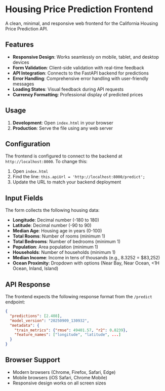 # Housing Price Prediction Frontend

A clean, minimal, and responsive web frontend for the California Housing Price Prediction API.

## Features

- **Responsive Design**: Works seamlessly on mobile, tablet, and desktop devices
- **Form Validation**: Client-side validation with real-time feedback
- **API Integration**: Connects to the FastAPI backend for predictions
- **Error Handling**: Comprehensive error handling with user-friendly messages
- **Loading States**: Visual feedback during API requests
- **Currency Formatting**: Professional display of predicted prices

## Usage

1. **Development**: Open `index.html` in your browser
2. **Production**: Serve the file using any web server

## Configuration

The frontend is configured to connect to the backend at `http://localhost:8000`. To change this:

1. Open `index.html`
2. Find the line: `this.apiUrl = 'http://localhost:8000/predict';`
3. Update the URL to match your backend deployment

## Input Fields

The form collects the following housing data:

- **Longitude**: Decimal number (-180 to 180)
- **Latitude**: Decimal number (-90 to 90)  
- **Median Age**: Housing age in years (0-100)
- **Total Rooms**: Number of rooms (minimum 1)
- **Total Bedrooms**: Number of bedrooms (minimum 1)
- **Population**: Area population (minimum 1)
- **Households**: Number of households (minimum 1)
- **Median Income**: Income in tens of thousands (e.g., 8.3252 = $83,252)
- **Ocean Proximity**: Dropdown with options (Near Bay, Near Ocean, <1H Ocean, Inland, Island)

## API Response

The frontend expects the following response format from the `/predict` endpoint:

```json
{
  "predictions": [2.408],
  "model_version": "20250909_130932",
  "metadata": {
    "train_metrics": {"rmse": 49401.57, "r2": 0.8239},
    "feature_names": ["longitude", "latitude", ...]
  }
}
```

## Browser Support

- Modern browsers (Chrome, Firefox, Safari, Edge)
- Mobile browsers (iOS Safari, Chrome Mobile)
- Responsive design works on all screen sizes